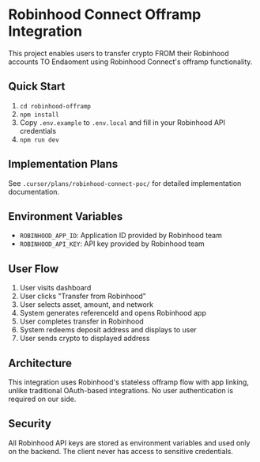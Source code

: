 # Robinhood Connect Offramp Integration

This project enables users to transfer crypto FROM their Robinhood accounts TO Endaoment using Robinhood Connect's offramp functionality.

## Quick Start

1. `cd robinhood-offramp`
2. `npm install`
3. Copy `.env.example` to `.env.local` and fill in your Robinhood API credentials
4. `npm run dev`

## Implementation Plans

See `.cursor/plans/robinhood-connect-poc/` for detailed implementation documentation.

## Environment Variables

- `ROBINHOOD_APP_ID`: Application ID provided by Robinhood team
- `ROBINHOOD_API_KEY`: API key provided by Robinhood team

## User Flow

1. User visits dashboard
2. User clicks "Transfer from Robinhood"
3. User selects asset, amount, and network
4. System generates referenceId and opens Robinhood app
5. User completes transfer in Robinhood
6. System redeems deposit address and displays to user
7. User sends crypto to displayed address

## Architecture

This integration uses Robinhood's stateless offramp flow with app linking, unlike traditional OAuth-based integrations. No user authentication is required on our side.

## Security

All Robinhood API keys are stored as environment variables and used only on the backend. The client never has access to sensitive credentials.
